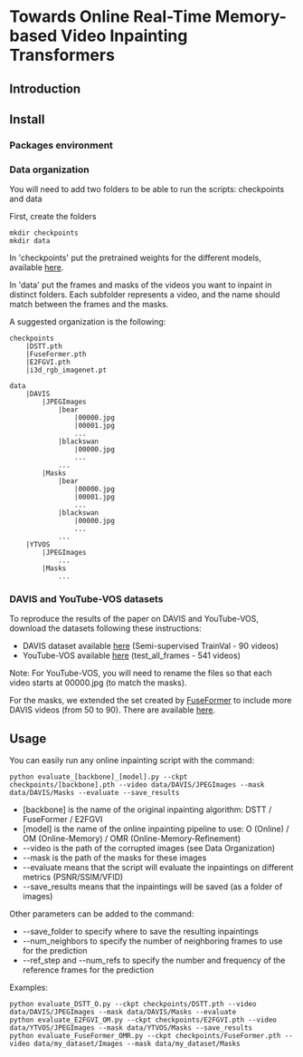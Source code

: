 # Towards Online Real-Time Memory-based Video Inpainting Transformers

## Introduction

## Install

### Packages environment

### Data organization

You will need to add two folders to be able to run the scripts: checkpoints and data

First, create the folders
```
mkdir checkpoints
mkdir data
```
In 'checkpoints' put the pretrained weights for the different models, available [here](https://drive.google.com/drive/folders/1hVR2y9ahJu2tt7zIfSUiMg7fK5q3IJOH?usp=sharing).

In 'data' put the frames and masks of the videos you want to inpaint in distinct folders. Each subfolder represents a video, and the name should match between the frames and the masks.

A suggested organization is the following:
```
checkpoints
    |DSTT.pth
    |FuseFormer.pth
    |E2FGVI.pth
    |i3d_rgb_imagenet.pt
    
data
    |DAVIS
        |JPEGImages
            |bear
                |00000.jpg
                |00001.jpg
                ...
            |blackswan
                |00000.jpg
                ...
            ...
        |Masks
            |bear
                |00000.jpg
                |00001.jpg
                ...
            |blackswan
                |00000.jpg
                ...
            ...
    |YTVOS
        |JPEGImages
            ...
        |Masks
            ...
```

### DAVIS and YouTube-VOS datasets

To reproduce the results of the paper on DAVIS and YouTube-VOS, download the datasets following these instructions:

- DAVIS dataset available [here](https://davischallenge.org/davis2017/code.html) (Semi-supervised TrainVal - 90 videos)
- YouTube-VOS available [here](https://competitions.codalab.org/competitions/20127) (test_all_frames - 541 videos)

Note: For YouTube-VOS, you will need to rename the files so that each video starts at 00000.jpg (to match the masks).

For the masks, we extended the set created by [FuseFormer](https://github.com/ruiliu-ai/FuseFormer) to include more DAVIS videos (from 50 to 90). There are available [here](...).


## Usage

You can easily run any online inpainting script with the command:

```
python evaluate_[backbone]_[model].py --ckpt checkpoints/[backbone].pth --video data/DAVIS/JPEGImages --mask data/DAVIS/Masks --evaluate --save_results
```
- [backbone] is the name of the original inpainting algorithm: DSTT / FuseFormer / E2FGVI
- [model] is the name of the online inpainting pipeline to use: O (Online) / OM (Online-Memory) / OMR (Online-Memory-Refinement)
- --video is the path of the corrupted images (see Data Organization)
- --mask is the path of the masks for these images
- --evaluate means that the script will evaluate the inpaintings on different metrics (PSNR/SSIM/VFID)
- --save_results means that the inpaintings will be saved (as a folder of images)

Other parameters can be added to the command:
- --save_folder to specify where to save the resulting inpaintings
- --num_neighbors to specify the number of neighboring frames to use for the prediction
- --ref_step and --num_refs to specify the number and frequency of the reference frames for the prediction

Examples:
```
python evaluate_DSTT_O.py --ckpt checkpoints/DSTT.pth --video data/DAVIS/JPEGImages --mask data/DAVIS/Masks --evaluate 
python evaluate_E2FGVI_OM.py --ckpt checkpoints/E2FGVI.pth --video data/YTVOS/JPEGImages --mask data/YTVOS/Masks --save_results
python evaluate_FuseFormer_OMR.py --ckpt checkpoints/FuseFormer.pth --video data/my_dataset/Images --mask data/my_dataset/Masks 
```
